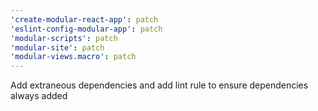 ```yaml
---
'create-modular-react-app': patch
'eslint-config-modular-app': patch
'modular-scripts': patch
'modular-site': patch
'modular-views.macro': patch
---
```


Add extraneous dependencies and add lint rule to ensure dependencies always
added
